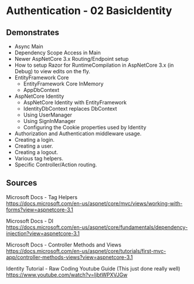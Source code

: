 # Authentication - 02 BasicIdentity

## Demonstrates

 * Async Main
 * Dependency Scope Access in Main
 * Newer AspNetCore 3.x Routing/Endpoint setup
 * How to setup Razor for RuntimeCompilation in AspNetCore 3.x (in Debug) to view edits on the fly.
 * EntityFramework Core
   * EntityFramework Core InMemory
   * AppDbContext
 * AspNetCore Identity
   * AspNetCore Identity with EntityFramework
   * IdentityDbContext replaces DbContext
   * Using UserManager<T>
   * Using SignInManager<T>
   * Configuring the Cookie properties used by Identity
 * Authorization and Authentication middleware usage.
 * Creating a login.
 * Creating a user.
 * Creating a logout.
 * Various tag helpers.
 * Specific Controller/Action routing.

 ## Sources

 Microsoft Docs - Tag Helpers  
 https://docs.microsoft.com/en-us/aspnet/core/mvc/views/working-with-forms?view=aspnetcore-3.1  

 Microsoft Docs - DI  
 https://docs.microsoft.com/en-us/aspnet/core/fundamentals/dependency-injection?view=aspnetcore-3.1  

 Microsoft Docs - Controller Methods and Views  
 https://docs.microsoft.com/en-us/aspnet/core/tutorials/first-mvc-app/controller-methods-views?view=aspnetcore-3.1  
 
 Identity Tutorial - Raw Coding Youtube Guide (This just done really well)  
 https://www.youtube.com/watch?v=IjbtWPXVJGw  